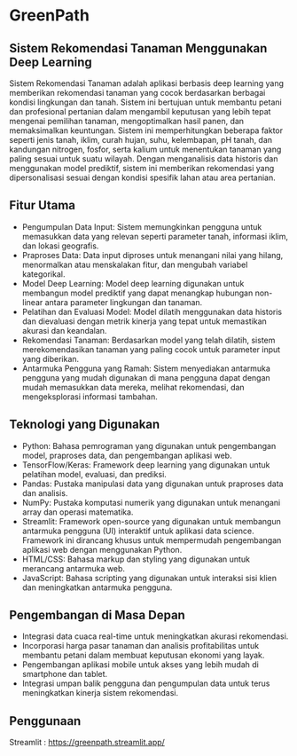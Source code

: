 # GreenPath
## Sistem Rekomendasi Tanaman Menggunakan Deep Learning

Sistem Rekomendasi Tanaman adalah aplikasi berbasis deep learning yang memberikan rekomendasi tanaman yang cocok berdasarkan berbagai kondisi lingkungan dan tanah. Sistem ini bertujuan untuk membantu petani dan profesional pertanian dalam mengambil keputusan yang lebih tepat mengenai pemilihan tanaman, mengoptimalkan hasil panen, dan memaksimalkan keuntungan. Sistem ini memperhitungkan beberapa faktor seperti jenis tanah, iklim, curah hujan, suhu, kelembapan, pH tanah, dan kandungan nitrogen, fosfor, serta kalium untuk menentukan tanaman yang paling sesuai untuk suatu wilayah. Dengan menganalisis data historis dan menggunakan model prediktif, sistem ini memberikan rekomendasi yang dipersonalisasi sesuai dengan kondisi spesifik lahan atau area pertanian.

## Fitur Utama
- Pengumpulan Data Input: Sistem memungkinkan pengguna untuk memasukkan data yang relevan seperti parameter tanah, informasi iklim, dan lokasi geografis.
- Praproses Data: Data input diproses untuk menangani nilai yang hilang, menormalkan atau menskalakan fitur, dan mengubah variabel kategorikal.
- Model Deep Learning: Model deep learning digunakan untuk membangun model prediktif yang dapat menangkap hubungan non-linear antara parameter lingkungan dan tanaman.
- Pelatihan dan Evaluasi Model: Model dilatih menggunakan data historis dan dievaluasi dengan metrik kinerja yang tepat untuk memastikan akurasi dan keandalan.
- Rekomendasi Tanaman: Berdasarkan model yang telah dilatih, sistem merekomendasikan tanaman yang paling cocok untuk parameter input yang diberikan.
- Antarmuka Pengguna yang Ramah: Sistem menyediakan antarmuka pengguna yang mudah digunakan di mana pengguna dapat dengan mudah memasukkan data mereka, melihat rekomendasi, dan mengeksplorasi informasi tambahan.

## Teknologi yang Digunakan
- Python: Bahasa pemrograman yang digunakan untuk pengembangan model, praproses data, dan pengembangan aplikasi web.
- TensorFlow/Keras: Framework deep learning yang digunakan untuk pelatihan model, evaluasi, dan prediksi.
- Pandas: Pustaka manipulasi data yang digunakan untuk praproses data dan analisis.
- NumPy: Pustaka komputasi numerik yang digunakan untuk menangani array dan operasi matematika.
- Streamlit: Framework open-source yang digunakan untuk membangun antarmuka pengguna (UI) interaktif untuk aplikasi data science. Framework ini dirancang khusus untuk mempermudah pengembangan aplikasi web dengan menggunakan Python.
- HTML/CSS: Bahasa markup dan styling yang digunakan untuk merancang antarmuka web.
- JavaScript: Bahasa scripting yang digunakan untuk interaksi sisi klien dan meningkatkan antarmuka pengguna.

## Pengembangan di Masa Depan
- Integrasi data cuaca real-time untuk meningkatkan akurasi rekomendasi.
- Incorporasi harga pasar tanaman dan analisis profitabilitas untuk membantu petani dalam membuat keputusan ekonomi yang layak.
- Pengembangan aplikasi mobile untuk akses yang lebih mudah di smartphone dan tablet.
- Integrasi umpan balik pengguna dan pengumpulan data untuk terus meningkatkan kinerja sistem rekomendasi.

## Penggunaan 
Streamlit : https://greenpath.streamlit.app/
